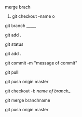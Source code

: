 merge brach
1. git checkout -name o


git branch _____

git add .

git status



git add .

git commit -m "message of commit"

git pull 

git push origin master


git checkout -b _name of branch__

git merge branchname

git push origin master


